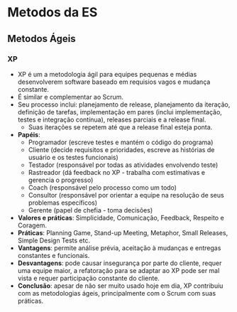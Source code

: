 # Metodos da ES

## Metodos Ágeis
### XP
- XP é um a metodologia ágil para equipes pequenas e médias desenvolverem software baseado em requisios vagos e mudança constante.
- É similar e complementar ao Scrum.
- Seu processo inclui: planejamento de release, planejamento da iteração, definição de tarefas, implementação em pares (inclui implementação, testes e integração contínua), releases parciais e a release final.
	- Suas iterações se repetem até que a release final esteja ponta.
- **Papéis**: 
	- Programador (escreve testes e mantém o código do programa)
	- Cliente (decide requisitos e prioridades, escreve as histórias de usuário e os testes funcionais)
	- Testador (responsável por todas as atividades envolvendo teste)
	- Rastreador (dá feedback no XP - trabalha com estimativas e gerencia o progresso)
	- Coach (responsável pelo processo como um todo)
	- Consultor (responsável por orientar a equipe na resolução de seus problemas específicos)
	- Gerente (papel de chefia - toma decisões)
- **Valores e práticas**: Simplicidade, Comunicação, Feedback, Respeito e Coragem.
- **Práticas**: Planning Game, Stand-up Meeting, Metaphor, Small Releases, Simple Design Tests etc.
- **Vantagens**: permite análise prévia, aceitação à mudanças e entregas constantes e funcionais.
- **Desvantagens**: pode causar insegurança por parte do cliente, requer uma equipe maior, a refatoração para se adaptar ao XP pode ser mal vista e requer participação constante do cliente.
- **Conclusão**: apesar de não ser muito usado hoje em dia, XP contribuiu com as metodologias ágeis, principalmente com o Scrum com suas práticas. 
